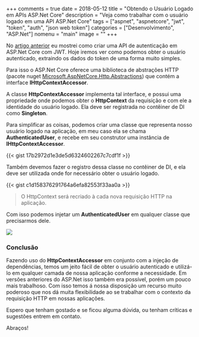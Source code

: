 +++
comments = true
date = 2018-05-12
title = "Obtendo o Usuário Logado em APIs ASP.Net Core"
description = "Veja como trabalhar com o usuário logado em uma API ASP.Net Core"
tags = ["aspnet", "aspnetcore", "jwt", "token", "auth", "json web token"]
categories = ["Desenvolvimento", "ASP.Net"]
nomenu = "main"
image = ""
+++

No [artigo anterior](https://www.wellingtonjhn.com/posts/autentica%C3%A7%C3%A3o-em-apis-asp.net-core-com-jwt/) eu mostrei como criar uma API de autenticação em ASP.Net Core com JWT. Hoje iremos ver como podemos obter o usuário autenticado, extraindo os dados do token de uma forma muito simples.

Para isso o ASP.Net Core oferece uma biblioteca de abstrações HTTP (pacote nuget [Microsoft.AspNetCore.Http.Abstractions](https://www.nuget.org/packages/Microsoft.AspNetCore.Http.Abstractions/2.1.0-rc1-final)) que contém a interface **IHttpContextAccessor**.

A classe **HttpContextAccessor** implementa tal interface, e possui uma propriedade onde podemos obter o **HttpContext** da requisição e com ele a identidade do usuário logado. Ela deve ser registrada no contêiner de DI como **Singleton**.

Para simplificar as coisas, podemos criar uma classe que representa nosso usuário logado na aplicação, em meu caso ela se chama **AuthenticatedUser**, e recebe em seu construtor uma instância de **IHttpContextAccessor**.

{{< gist 17b2972d1e3de5d6324602267c7cdf1f >}} 

Também devemos fazer o registro dessa classe no contêiner de DI, e ela deve ser utilizada onde for necessário obter o usuário logado.

{{< gist c1d158376291764a6efa82553f33aa0a >}} 

> O HttpContext será recriado à cada nova requisição HTTP na aplicação.

Com isso podemos injetar um **AuthenticatedUser** em qualquer classe que precisarmos dele.

![](https://cdn-images-1.medium.com/max/2000/1*ezhfYijWeoaRVXFB0rWHQA.png)

### Conclusão

Fazendo uso do **HttpContextAccessor** em conjunto com a injeção de dependências, temos um jeito fácil de obter o usuário autenticado e utilizá-lo em qualquer camada de nossa aplicação conforme a necessidade. Em versões anteriores do ASP.Net isso também era possível, porém um pouco mais trabalhoso. Com isso temos á nossa disposição um recurso muito poderoso que nos dá muita flexibilidade ao se trabalhar com o contexto da requisição HTTP em nossas aplicações.

Espero que tenham gostado e se ficou alguma dúvida, ou tenham críticas e sugestões entrem em contato.

Abraços!